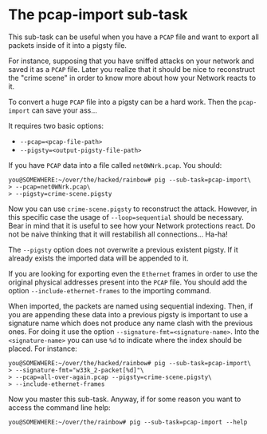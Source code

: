 # The pcap-import sub-task

This sub-task can be useful when you have a ``PCAP`` file and want to export all packets inside of it
into a pigsty file.

For instance, supposing that you have sniffed attacks on your network and saved it as a ``PCAP`` file.
Later you realize that it should be nice to reconstruct the "crime scene" in order to know more about
how your Network reacts to it.

To convert a huge ``PCAP`` file into a pigsty can be a hard work. Then the ``pcap-import`` can save
your ass...

It requires two basic options:

- ``--pcap=<pcap-file-path>``
- ``--pigsty=<output-pigsty-file-path>``

If you have ``PCAP`` data into a file called ``net0WNrk.pcap``. You should:

```
you@SOMEWHERE:~/over/the/hacked/rainbow# pig --sub-task=pcap-import\
> --pcap=net0WNrk.pcap\
> --pigsty=crime-scene.pigsty
```

Now you can use ``crime-scene.pigsty`` to reconstruct the attack. However, in this specific case the usage of
``--loop=sequential`` should be necessary. Bear in mind that it is useful to see how your Network protections
react. Do not be naive thinking that it will restabilish all connections... Ha-ha!

The ``--pigsty`` option does not overwrite a previous existent pigsty. If it already exists the imported
data will be appended to it.

If you are looking for exporting even the ``Ethernet`` frames in order to use the original physical addresses
present into the ``PCAP`` file. You should add the option ``--include-ethernet-frames`` to the importing command.

When imported, the packets are named using sequential indexing. Then, if you are appending these data into a
previous pigsty is important to use a signature name which does not produce any name clash with the previous ones.
For doing it use the option ``--signature-fmt=<signature-name>``. Into the ``<signature-name>`` you can use ``%d``
to indicate where the index should be placed. For instance:

```
you@SOMEWHERE:~/over/the/hacked/rainbow# pig --sub-task=pcap-import\
> --signature-fmt="w33k_2-packet[%d]"\
> --pcap=all-over-again.pcap --pigsty=crime-scene.pigsty\
> --include-ethernet-frames
```

Now you master this sub-task. Anyway, if for some reason you want to access the command line help:

```
you@SOMEWHERE:~/over/the/rainbow# pig --sub-task=pcap-import --help
```
